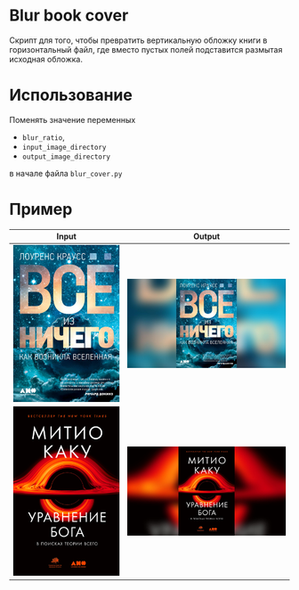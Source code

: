 # Blur book cover

Скрипт для того, чтобы превратить вертикальную обложку книги в горизонтальный файл, где вместо пустых полей подставится размытая исходная обложка.

# Использование

Поменять значение переменных 
- `blur_ratio`,
- `input_image_directory`
- `output_image_directory`

в начале файла `blur_cover.py`

# Пример

| Input                                            | Output                                       |
|--------------------------------------------------|----------------------------------------------|
| ![](images/example_file_1.jpeg) | ![](images/output/example_file_1_blured.jpg) |
| ![](images/example_file_2.png)                   | ![](images/output/example_file_2_blured.jpg) |
